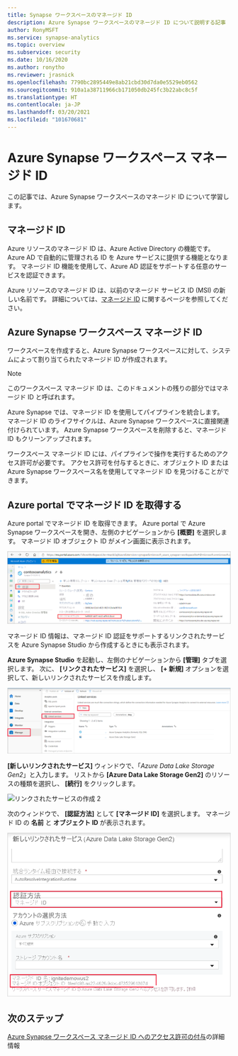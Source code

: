 ```yaml
---
title: Synapse ワークスペースのマネージド ID
description: Azure Synapse ワークスペースのマネージド ID について説明する記事
author: RonyMSFT
ms.service: synapse-analytics
ms.topic: overview
ms.subservice: security
ms.date: 10/16/2020
ms.author: ronytho
ms.reviewer: jrasnick
ms.openlocfilehash: 7790bc2895449e8ab21cbd30d7da0e5529eb0562
ms.sourcegitcommit: 910a1a38711966cb171050db245fc3b22abc8c5f
ms.translationtype: HT
ms.contentlocale: ja-JP
ms.lasthandoff: 03/20/2021
ms.locfileid: "101670681"
---
```

# <a name="azure-synapse-workspace-managed-identity"></a>Azure Synapse ワークスペース マネージド ID

この記事では、Azure Synapse ワークスペースのマネージド ID について学習します。

## <a name="managed-identities"></a>マネージド ID

Azure リソースのマネージド ID は、Azure Active Directory の機能です。 Azure AD で自動的に管理される ID を Azure サービスに提供する機能となります。 マネージド ID 機能を使用して、Azure AD 認証をサポートする任意のサービスを認証できます。

Azure リソースのマネージド ID は、以前のマネージド サービス ID (MSI) の新しい名前です。 詳細については、[マネージド ID](../../active-directory/managed-identities-azure-resources/overview.md) に関するページを参照してください。

## <a name="azure-synapse-workspace-managed-identity"></a>Azure Synapse ワークスペース マネージド ID

ワークスペースを作成すると、Azure Synapse ワークスペースに対して、システムによって割り当てられたマネージド ID が作成されます。

>[!NOTE]
>このワークスペース マネージド ID は、このドキュメントの残りの部分ではマネージド ID と呼ばれます。

Azure Synapse では、マネージド ID を使用してパイプラインを統合します。 マネージド ID のライフサイクルは、Azure Synapse ワークスペースに直接関連付けられています。 Azure Synapse ワークスペースを削除すると、マネージド ID もクリーンアップされます。

ワークスペース マネージド ID には、パイプラインで操作を実行するためのアクセス許可が必要です。 アクセス許可を付与するときに、オブジェクト ID または Azure Synapse ワークスペース名を使用してマネージド ID を見つけることができます。

## <a name="retrieve-managed-identity-in-azure-portal"></a>Azure portal でマネージド ID を取得する

Azure portal でマネージド ID を取得できます。 Azure portal で Azure Synapse ワークスペースを開き、左側のナビゲーションから **[概要]** を選択します。 マネージド ID オブジェクト ID がメイン画面に表示されます。

![マネージド ID オブジェクト ID](./media/synapse-workspace-managed-identity/workspace-managed-identity-1.png)

マネージド ID 情報は、マネージド ID 認証をサポートするリンクされたサービスを Azure Synapse Studio から作成するときにも表示されます。

**Azure Synapse Studio** を起動し、左側のナビゲーションから **[管理]** タブを選択します。 次に、 **[リンクされたサービス]** を選択し、 **[+ 新規]** オプションを選択して、新しいリンクされたサービスを作成します。

![リンクされたサービスの作成 1](./media/synapse-workspace-managed-identity/workspace-managed-identity-2.png)

**[新しいリンクされたサービス]** ウィンドウで、「*Azure Data Lake Storage Gen2*」と入力します。 リストから **[Azure Data Lake Storage Gen2]** のリソースの種類を選択し、 **[続行]** をクリックします。

![リンクされたサービスの作成 2](./media/synapse-workspace-managed-identity/workspace-managed-identity-3.png)

次のウィンドウで、 **[認証方法]** として **[マネージド ID]** を選択します。 マネージド ID の **名前** と **オブジェクト ID** が表示されます。

![リンクされたサービスの作成 3](./media/synapse-workspace-managed-identity/workspace-managed-identity-4.png)

## <a name="next-steps"></a>次のステップ

[Azure Synapse ワークスペース マネージド ID へのアクセス許可の付与](./how-to-grant-workspace-managed-identity-permissions.md)の詳細情報
